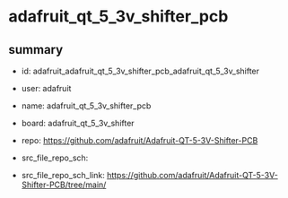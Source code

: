 # adafruit_qt_5_3v_shifter_pcb
 
## summary 
* id: adafruit_adafruit_qt_5_3v_shifter_pcb_adafruit_qt_5_3v_shifter
* user: adafruit
* name: adafruit_qt_5_3v_shifter_pcb
* board: adafruit_qt_5_3v_shifter
* repo: https://github.com/adafruit/Adafruit-QT-5-3V-Shifter-PCB



* src_file_repo_sch: 
* src_file_repo_sch_link: https://github.com/adafruit/Adafruit-QT-5-3V-Shifter-PCB/tree/main/






